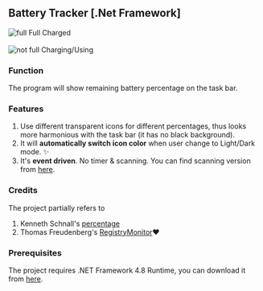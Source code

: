 ﻿## Battery Tracker [.Net Framework]
![full](https://raw.githubusercontent.com/myfix16/BatteryTrackerWinform/master/showcase1.png) Full Charged <br></br>
![not full](https://github.com/myfix16/BatteryTrackerWinform/raw/master/showcase2.png) Charging/Using
### Function
The program will show remaining battery percentage on the task bar.
### Features
1. Use different transparent icons for different percentages, thus looks more harmonious with the task bar (it has no black background).
2. It will **automatically switch icon color** when user change to Light/Dark mode. ✨
3. It's **event driven**. No timer & scanning. You can find scanning version from [here](https://github.com/myfix16/BatteryTracker).
### Credits
The project partially refers to
1. Kenneth Schnall's [percentage](https://github.com/kas/percentage)
2. Thomas Freudenberg's [RegistryMonitor](https://www.codeproject.com/Articles/4502/RegistryMonitor-a-NET-wrapper-class-for-RegNotifyC)❤
### Prerequisites
The project requires .NET Framework 4.8 Runtime, you can download it from [here](https://dotnet.microsoft.com/download/dotnet-framework/net48).
